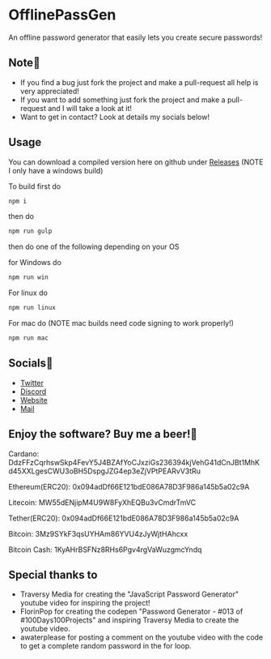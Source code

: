 # OfflinePassGen

An offline password generator that easily lets you create secure passwords!

## Note📝

- If you find a bug just fork the project and make a pull-request all help is very appreciated!
- If you want to add something just fork the project and make a pull-request and I will take a look at it!
- Want to get in contact? Look at details my socials below!

## Usage

You can download a compiled version here on github under [Releases](https://github.com/BubbiByte/OfflinePassGen/releases) (NOTE I only have a windows build)

To build first do

```sh
npm i
```

then do

```sh
npm run gulp
```

then do one of the following depending on your OS

for Windows do

```sh
npm run win
```

For linux do

```sh
npm run linux
```

For mac do (NOTE mac builds need code signing to work properly!)

```sh
npm run mac
```

## Socials📱

- [Twitter](https://twitter.com/BubbiByte)
- [Discord](https://discord.gg/CS93vY4)
- [Website](https://bubbibyte.com)
- [Mail](https://bubbibyte.com/contact)

## Enjoy the software? Buy me a beer!🍺

Cardano: DdzFFzCqrhswSkp4FevY5J4BZAfYoCJxziGs236394kjVehG41dCnJBt1MhKd45XXLgesCWU3oBH5DspgJZG4ep3eZjVPtPEARvV3tRu

Ethereum(ERC20): 0x094adDf66E121bdE086A78D3F986a145b5a02c9A

Litecoin: MW55dENjipM4U9W8FyXhEQBu3vCmdrTmVC

Tether(ERC20): 0x094adDf66E121bdE086A78D3F986a145b5a02c9A

Bitcoin: 3Mz9SYkF3qsUYHAm86YVU4zJyWjtHAhcxx

Bitcoin Cash: 1KyAHrBSFNz8RHs6Pgv4rgVaWuzgmcYndq

## Special thanks to

- Traversy Media for creating the "JavaScript Password Generator" youtube video for inspiring the project!
- FlorinPop for creating the codepen "Password Generator - #013 of #100Days100Projects" and inspiring Traversy Media to create the youtube video.
- awaterplease for posting a comment on the youtube video with the code to get a complete random password in the for loop.
